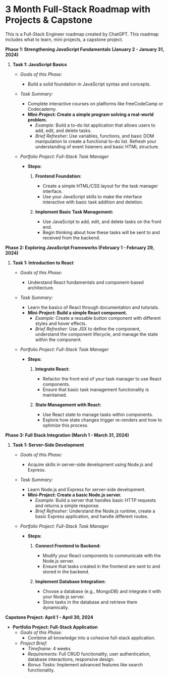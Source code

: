 # 3 Month Full-Stack Roadmap with Projects & Capstone
This is a Full-Stack Engineer roadmap created by ChatGPT. This roadmap includes what to learn, mini projects, a capstone project.



**Phase 1: Strengthening JavaScript Fundamentals (January 2 - January 31, 2024)**

1. **Task 1: JavaScript Basics**
   - *Goals of this Phase:*
      - Build a solid foundation in JavaScript syntax and concepts.
   - *Task Summary:* 
      - Complete interactive courses on platforms like freeCodeCamp or Codecademy.
      - **Mini-Project: Create a simple program solving a real-world problem.**
        - *Example:* Build a to-do list application that allows users to add, edit, and delete tasks.
        - *Brief Refresher:* Use variables, functions, and basic DOM manipulation to create a functional to-do list. Refresh your understanding of event listeners and basic HTML structure.

   - *Portfolio Project: Full-Stack Task Manager*
      - **Steps:**
        1. **Frontend Foundation:**
           - Create a simple HTML/CSS layout for the task manager interface.
           - Use your JavaScript skills to make the interface interactive with basic task addition and deletion.

        2. **Implement Basic Task Management:**
           - Use JavaScript to add, edit, and delete tasks on the front end.
           - Begin thinking about how these tasks will be sent to and received from the backend.

**Phase 2: Exploring JavaScript Frameworks (February 1 - February 29, 2024)**

1. **Task 1: Introduction to React**
   - *Goals of this Phase:*
      - Understand React fundamentals and component-based architecture.
   - *Task Summary:* 
      - Learn the basics of React through documentation and tutorials.
      - **Mini-Project: Build a simple React component.**
        - *Example:* Create a reusable button component with different styles and hover effects.
        - *Brief Refresher:* Use JSX to define the component, understand the component lifecycle, and manage the state within the component.

   - *Portfolio Project: Full-Stack Task Manager*
      - **Steps:**
        1. **Integrate React:**
           - Refactor the front end of your task manager to use React components.
           - Ensure that basic task management functionality is maintained.

        2. **State Management with React:**
           - Use React state to manage tasks within components.
           - Explore how state changes trigger re-renders and how to optimize this process.

**Phase 3: Full Stack Integration (March 1 - March 31, 2024)**

1. **Task 1: Server-Side Development**
   - *Goals of this Phase:*
      - Acquire skills in server-side development using Node.js and Express.
   - *Task Summary:* 
      - Learn Node.js and Express for server-side development.
      - **Mini-Project: Create a basic Node.js server.**
        - *Example:* Build a server that handles basic HTTP requests and returns a simple response.
        - *Brief Refresher:* Understand the Node.js runtime, create a basic Express application, and handle different routes.

   - *Portfolio Project: Full-Stack Task Manager*
      - **Steps:**
        1. **Connect Frontend to Backend:**
           - Modify your React components to communicate with the Node.js server.
           - Ensure that tasks created in the frontend are sent to and stored in the backend.

        2. **Implement Database Integration:**
           - Choose a database (e.g., MongoDB) and integrate it with your Node.js server.
           - Store tasks in the database and retrieve them dynamically.

**Capstone Project: April 1 - April 30, 2024**

- **Portfolio Project: Full-Stack Application**
   - *Goals of this Phase:*
      - Combine all knowledge into a cohesive full-stack application.
   - *Project Brief:* 
      - *Timeframe:* 4 weeks
      - *Requirements:* Full CRUD functionality, user authentication, database interactions, responsive design.
      - *Bonus Tasks:* Implement advanced features like search functionality.

